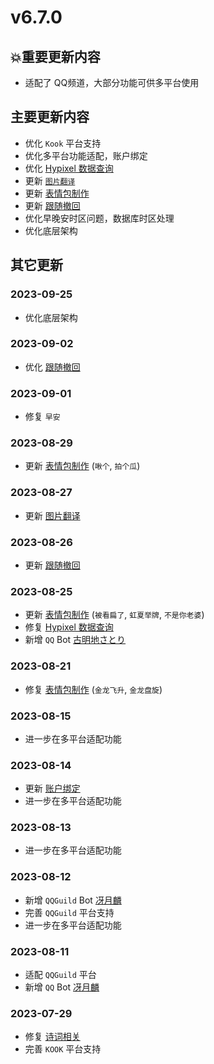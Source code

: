 # v6.7.0

## 💥重要更新内容

- 适配了 QQ频道，大部分功能可供多平台使用

## 主要更新内容

- 优化 `Kook` 平台支持
- 优化多平台功能适配，账户绑定
- 优化 [Hypixel 数据查询](../function/query/hypixel.md)
- 更新 [`图片翻译`](../function/useful/translate.md##图片翻译)
- 更新 [表情包制作](../function/img/img_meme.md)
- 更新 [跟随撤回](../function/admin/follow_delete)
- 优化早晚安时区问题，数据库时区处理
- 优化底层架构

## 其它更新

### 2023-09-25

- 优化底层架构

### 2023-09-02

- 优化 [跟随撤回](../function/admin/follow_delete)

### 2023-09-01

- 修复 `早安`

### 2023-08-29

- 更新 [表情包制作](../function/img/img_meme.md) (`啾个`, `拍个瓜`)

### 2023-08-27

- 更新 [图片翻译](../function/useful/translate.md##图片翻译)

### 2023-08-26

- 更新 [跟随撤回](../function/admin/follow_delete)

### 2023-08-25

- 更新 [表情包制作](../function/img/img_meme.md) (`被看扁了`, `虹夏举牌`, `不是你老婆`)
- 修复 [Hypixel 数据查询](../function/query/hypixel.md)
- 新增 `QQ` Bot [古明地さとり](../about/botlist.md)

### 2023-08-21

- 修复 [表情包制作](../function/img/img_meme.md) (`金龙飞升`, `金龙盘旋`)

### 2023-08-15

- 进一步在多平台适配功能

### 2023-08-14

- 更新 [账户绑定](../function/admin/platform.md)
- 进一步在多平台适配功能

### 2023-08-13

- 进一步在多平台适配功能

### 2023-08-12

- 新增 `QQGuild` Bot [冴月麟](../about/botlist.md)
- 完善 `QQGuild` 平台支持
- 进一步在多平台适配功能

### 2023-08-11

- 适配 `QQGuild` 平台
- 新增 `QQ` Bot [冴月麟](../about/botlist.md)

### 2023-07-29

- 修复 [诗词相关](..\function\play\poem_writer.md)
- 完善 `KOOK` 平台支持
